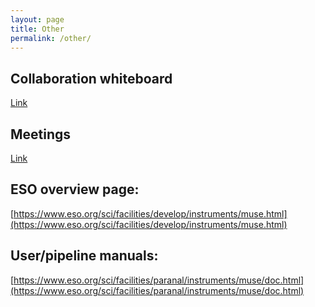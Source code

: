 ```yaml
---
layout: page
title: Other
permalink: /other/
---
```



## Collaboration whiteboard

[Link](https://docs.google.com/document/d/1JEt9ljtPOx73zWXnbt2phEjYK4LvhO8UjN-C8vIklGg/edit)
 
## Meetings

[Link](https://docs.google.com/document/d/1Y2N9tZAJVAfWwIM3moslywh68UhCg0JRp9q60zr61Ug/edit?usp=sharing)

## ESO overview page:

[https://www.eso.org/sci/facilities/develop/instruments/muse.html](https://www.eso.org/sci/facilities/develop/instruments/muse.html)

## User/pipeline manuals:

[https://www.eso.org/sci/facilities/paranal/instruments/muse/doc.html](https://www.eso.org/sci/facilities/paranal/instruments/muse/doc.html)




